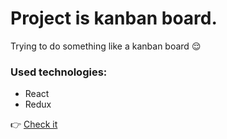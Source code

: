 # Project is kanban board.

Trying to do something like a kanban board 😌

### Used technologies:

- React
- Redux

👉 [Check it](https://noteternal.github.io/reactKanbanBoard)
